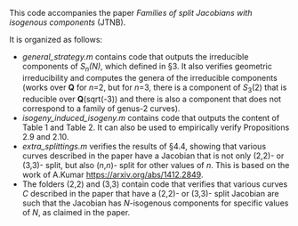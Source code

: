 This code accompanies the paper _Families of split Jacobians with isogenous components_ (JTNB).

It is organized as follows:
- _general_strategy.m_ contains code that outputs the irreducible components of *S<sub>n</sub>(N)*, which defined in §3. It also verifies geometric irreducibility and computes the genera of the irreducible components (works over **Q** for *n*=2, but for *n*=3, there is a component of *S*<sub>3</sub>(2) that is reducible over **Q**(sqrt(-3)) and there is also a component that does not correspond to a family of genus-2 curves). 
- _isogeny_induced_isogeny.m_ contains code that outputs the content of Table 1 and Table 2. It can also be used to empirically verify Propositions 2.9 and 2.10.
- _extra_splittings.m_ verifies the results of §4.4, showing that various curves described in the paper have a Jacobian that is not only (2,2)- or (3,3)- split, but also (*n*,*n*)- split for other values of *n*. This is based on the work of A.Kumar https://arxiv.org/abs/1412.2849.
- The folders (2,2) and (3,3) contain code that verifies that various curves *C* described in the paper that have a (2,2)- or (3,3)- split Jacobian are such that the Jacobian has *N*-isogenous components for specific values of *N*, as claimed in the paper.
